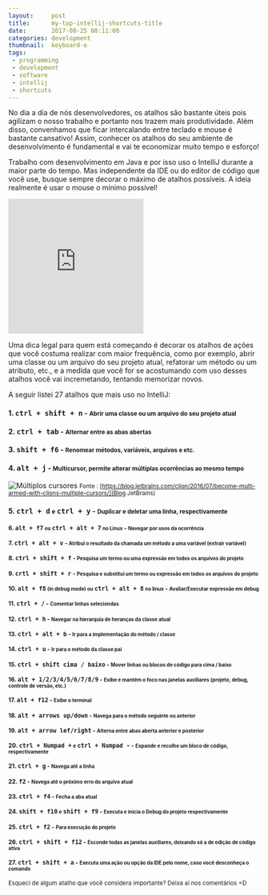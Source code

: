 ```yaml
---
layout:     post
title:      my-top-intellij-shortcuts-title
date:       2017-08-25 08:11:00
categories: development
thumbnail:  keyboard-o
tags:
 - programming
 - development
 - software
 - intellij
 - shortcuts 
---
```


No dia a dia de nós desenvolvedores, os atalhos são bastante úteis pois agilizam o nosso trabalho e portanto nos 
trazem mais produtividade. Além disso, convenhamos que ficar intercalando entre teclado e mouse é bastante cansativo! 
Assim, conhecer os atalhos do seu ambiente de desenvolvimento é fundamental e vai te economizar muito tempo e esforço!

Trabalho com desenvolvimento em Java e por isso uso o IntelliJ durante a maior parte do tempo. 
Mas independente da IDE ou do editor de código que você use, busque sempre decorar o máximo de atalhos possíveis.
A ideia realmente é usar o mouse o mínimo possível!

<iframe src="https://giphy.com/embed/ule4vhcY1xEKQ" width="270" height="270" frameBorder="0" class="giphy-embed" allowFullScreen></iframe><p><a href="https://giphy.com/gifs/reactionseditor-cat-typing-ule4vhcY1xEKQ"></a></p>

Uma dica legal para quem está começando é decorar os atalhos de ações que você costuma realizar com maior frequência, 
como por exemplo, abrir uma classe ou um arquivo do seu projeto atual, refatorar um método ou um atributo, etc., 
e a medida que você for se acostumando com uso desses atalhos você vai incremetando, tentando memorizar novos.

A seguir listei 27 atalhos que mais uso no IntelliJ:

#### 1. <kbd>ctrl + shift + n</kbd> - <small>Abrir uma classe ou um arquivo  do seu projeto atual</small>
#### 2. <kbd>ctrl + tab</kbd> - <small>Alternar entre as abas abertas</small>
#### 3. <kbd>shift + f6</kbd> - <small>Renomear métodos, variáveis, arquivos e etc.</small> 
#### 4. <kbd>alt + j</kbd> - <small>Multicursor, permite alterar múltiplas ocorrências ao mesmo tempo</small>

![Múltiplos cursores]({{site.baseurl}}/assets/posts/multiple_cursor_selection.gif)
<small>Fonte : [https://blog.jetbrains.com/clion/2016/07/become-multi-armed-with-clions-multiple-cursors/](Blog JetBrains)</small>

#### 5. <kbd>ctrl + d</kbd> <small>e</small> <kbd>ctrl + y</kbd> - <small>Duplicar  e deletar uma linha, respectivamente
#### 6. <kbd>alt + f7</kbd> <small>ou</small> <kbd>ctrl + alt + 7</kbd> <small>no Linux</small> - <small> Navegar por usos da ocorrência</small> 
#### 7. <kbd>ctrl + alt + v</kbd> - <small>Atribui o resultado da chamada um método a uma variável (extrair variável)</small>
#### 8. <kbd>ctrl + shift + f</kbd> - <small>Pesquisa um termo ou uma expressão em todos os arquivos do projeto</small>
#### 9. <kbd>crtl + shift + r</kbd> - <small>Pesquisa e substitui um termo ou expressão em todos os arquivos do projeto</small>
#### 10. <kbd>alt + f8</kbd> <small>  (in debug mode) ou</small> <kbd>ctrl + alt + 8</kbd> <small>no linux</small> </kbd> - <small>Avaliar/Executar expressão em debug</small>
#### 11. <kbd>ctrl + /</kbd> - <small>Comentar linhas seleciondas</small>
#### 12. <kbd>ctrl + h</kbd> - <small>Navegar na hierarquia de heranças da classe atual</small>
#### 13. <kbd>ctrl + alt + b</kbd> - <small>Ir para a implementação do método / classe</small>
#### 14. <kbd>ctrl + u</kbd> - <small>Ir para o método da classe pai</small>
#### 15. <kbd>ctrl + shift cima / baixo</kbd> - <small>Mover linhas ou blocos de código para cima / baixo</small>
#### 16. <kbd>alt + 1/2/3/4/5/6/7/8/9</kbd> - <small>Exibe e mantém o foco nas janelas auxiliares (projeto, debug, controle de versão, etc.) </small>
#### 17. <kbd>alt + f12</kbd> - <small>Exibe o terminal</small>
#### 18. <kbd>alt + arrows up/down</kbd> - <small>Navega para o método seguinte ou anterior</small>
#### 19. <kbd>alt + arrow lef/right</kbd> - <small>Alterna entre abas aberta anterior e posterior</small>
#### 20. <kbd>ctrl + Numpad +</kbd> <small>e</small> <kbd>ctrl + Numpad -</kbd> - <small>Expande e recolhe um bloco de código, respectivamente</small>
#### 21. <kbd>ctrl + g</kbd> - <small>Navega até a linha</small>
#### 22. <kbd>f2</kbd> - <small>Navega até o próximo erro do arquivo atual</small>
#### 23. <kbd>ctrl + f4</kbd> - <small>Fecha a aba atual</small>
#### 24. <kbd>shift + f10</kbd> <small>e</small> <kbd>shift + f9</kbd> - <small>Executa e inicia o Debug do projeto respectivamente</small>
#### 25. <kbd>ctrl + f2</kbd> - <small>Para execução do projeto</small>
#### 26. <kbd>ctrl + shift + f12</kbd> - <small>Esconde todas as janelas auxiliares, deixando só a de edição de código ativa</small>
#### 27. <kbd>ctrl + shift + a</kbd> - <small>Executa uma ação ou opção da IDE pelo nome, caso você desconheça o comando</small>

Esqueci de algum atalho que você considera importante? Deixa aí nos comentários =D


